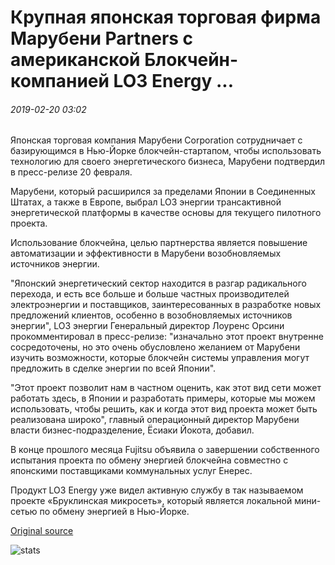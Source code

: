 # Крупная японская торговая фирма Марубени Partners с американской Блокчейн-компанией LO3 Energy ...

###### 2019-02-20 03:02

Японская торговая компания Марубени Corporation сотрудничает с базирующимся в Нью-Йорке блокчейн-стартапом, чтобы использовать технологию для своего энергетического бизнеса, Марубени подтвердил в пресс-релизе 20 февраля.

Марубени, который расширился за пределами Японии в Соединенных Штатах, а также в Европе, выбрал LO3 энергии трансактивной энергетической платформы в качестве основы для текущего пилотного проекта.

Использование блокчейна, целью партнерства является повышение автоматизации и эффективности в Марубени возобновляемых источников энергии.

"Японский энергетический сектор находится в разгар радикального перехода, и есть все больше и больше частных производителей электроэнергии и поставщиков, заинтересованных в разработке новых предложений клиентов, особенно в возобновляемых источников энергии", LO3 энергии Генеральный директор Лоуренс Орсини прокомментировал в пресс-релизе: "изначально этот проект внутренне сосредоточены, но это очень обусловлено желанием от Марубени изучить возможности, которые блокчейн системы управления могут предложить в сделке энергии по всей Японии".

"Этот проект позволит нам в частном оценить, как этот вид сети может работать здесь, в Японии и разработать примеры, которые мы можем использовать, чтобы решить, как и когда этот вид проекта может быть реализована широко", главный операционный директор Марубени власти бизнес-подразделение, Ёсиаки Йокота, добавил.

В конце прошлого месяца Fujitsu объявила о завершении собственного испытания проекта по обмену энергией блокчейна совместно с японскими поставщиками коммунальных услуг Енерес.

Продукт LO3 Energy уже видел активную службу в так называемом проекте «Бруклинская микросеть», который является локальной мини-сетью по обмену энергией в Нью-Йорке.

[Original source](https://cointelegraph.com/news/major-japanese-trading-firm-marubeni-partners-with-us-blockchain-company-lo3-energy)

![stats](https://c.statcounter.com/11760860/0/a89fa40b/1/ "stats")